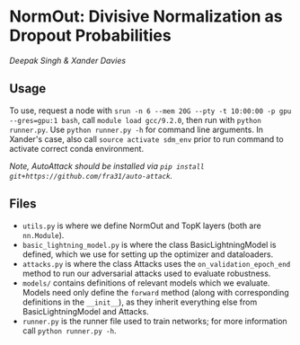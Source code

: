 # NormOut: Divisive Normalization as Dropout Probabilities
*Deepak Singh & Xander Davies*

## Usage

To use, request a node with `srun -n 6 --mem 20G --pty -t 10:00:00 -p gpu --gres=gpu:1 bash`, call `module load gcc/9.2.0`, then run with `python runner.py`.  Use `python runner.py -h` for command line arguments. In Xander's case, also call `source activate sdm_env` prior to run command to activate correct conda environment.

*Note, AutoAttack should be installed via `pip install git+https://github.com/fra31/auto-attack`.*

## Files

- `utils.py` is where we define NormOut and TopK layers (both are `nn.Module`).
- `basic_lightning_model.py` is where the class BasicLightningModel is defined, which we use for setting up the optimizer and dataloaders.
- `attacks.py` is where the class Attacks uses the `on_validation_epoch_end` method to run our adversarial attacks used to evaluate robustness.
- `models/` contains definitions of relevant models which we evaluate. Models need only define the `forward` method (along with corresponding definitions in the `__init__`), as they inherit everything else from BasicLightningModel and Attacks.
- `runner.py` is the runner file used to train networks; for more information call `python runner.py -h`.